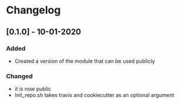 # Changelog

## [0.1.0] - 10-01-2020

### Added

- Created a version of the module that can be used publicly

### Changed

- it is now public
- Init_repo.sh takes travis and cookiecutter as an optional argument


